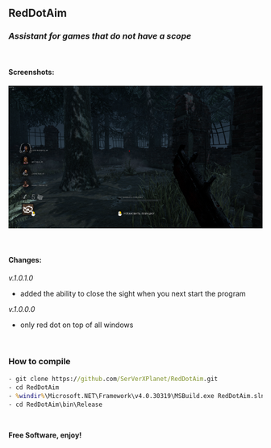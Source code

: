 ## RedDotAim

### _Assistant for games that do not have a scope_

&nbsp;

#### Screenshots:

![screenshot](/screenshots/screen.png)

&nbsp;

#### Changes:

_v.1.0.1.0_

- added the ability to close the sight when you next start the program

_v.1.0.0.0_

- only red dot on top of all windows

&nbsp;

### How to compile

```cmd
- git clone https://github.com/SerVerXPlanet/RedDotAim.git
- cd RedDotAim
- %windir%\Microsoft.NET\Framework\v4.0.30319\MSBuild.exe RedDotAim.sln /property:Configuration=Release
- cd RedDotAim\bin\Release
```

&nbsp;

**Free Software, enjoy!**
